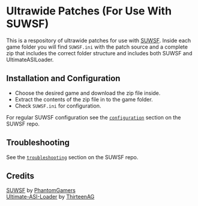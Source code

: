 # Ultrawide Patches (For Use With SUWSF)

This is a respository of ultrawide patches for use with [SUWSF](https://github.com/PhantomGamers/SUWSF). Inside each game folder you will find `SUWSF.ini` with the patch source and a complete zip that includes the correct folder structure and includes both SUWSF and UltimateASILoader.

## Installation and Configuration

- Choose the desired game and download the zip file inside.
- Extract the contents of the zip file in to the game folder.
- Check `SUWSF.ini` for configuration.

For regular SUWSF configuration see the [`configuration`](https://github.com/PhantomGamers/SUWSF#configuration) section on the SUWSF repo.

## Troubleshooting

See the [`troubleshooting`](https://github.com/PhantomGamers/SUWSF#troubleshooting) section on the SUWSF repo.

## Credits
[SUWSF](https://github.com/PhantomGamers/SUWSF) by [PhantomGamers](https://github.com/PhantomGamers)<br />
[Ultimate-ASI-Loader](https://github.com/ThirteenAG/Ultimate-ASI-Loader) by [ThirteenAG](https://github.com/ThirteenAG)
